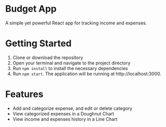 # Budget App

A simple yet powerful React app for tracking income and expenses.

# Getting Started

1. Clone or download the repository
2. Open your terminal and navigate to the project directory
3. Run `npm install` to install the necessary dependencies
4. Run `npm start`. The application will be running at http://localhost:3000.

# Features
- Add and categorize expense, and edit or delete category
- View categorized expenses in a Doughnut Chart
- View income and expenses history in a Line Chart
